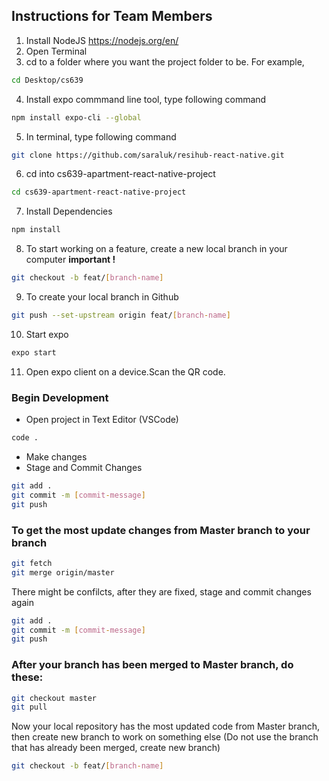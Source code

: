 ## Instructions for Team Members

1. Install NodeJS https://nodejs.org/en/
2. Open Terminal
3. cd to a folder where you want the project folder to be.
For example,
```bash
cd Desktop/cs639
```
4. Install expo commmand line tool, type following command
```bash
npm install expo-cli --global
```
5. In terminal, type following command
```bash
git clone https://github.com/saraluk/resihub-react-native.git
```
6. cd into cs639-apartment-react-native-project
```bash
cd cs639-apartment-react-native-project
```
7. Install Dependencies
```bash
npm install
```
8. To start working on a feature, create a new local branch in your computer **important !**
```bash
git checkout -b feat/[branch-name]
```
9. To create your local branch in Github
```bash
git push --set-upstream origin feat/[branch-name]
```
10. Start expo
```bash
expo start
```
11. Open expo client on a device.Scan the QR code.

### Begin Development
- Open project in Text Editor (VSCode)
```bash
code .
```
- Make changes
- Stage and Commit Changes 
```bash
git add .
git commit -m [commit-message]
git push
```
### To get the most update changes from Master branch to your branch
```bash
git fetch
git merge origin/master
```
There might be confilcts, after they are fixed, stage and commit changes again
```bash
git add .
git commit -m [commit-message]
git push
```
### After your branch has been merged to Master branch, do these:
```bash
git checkout master
git pull
```

Now your local repository has the most updated code from Master branch, then create new branch to work on something else
(Do not use the branch that has already been merged, create new branch)
```bash
git checkout -b feat/[branch-name]
```
